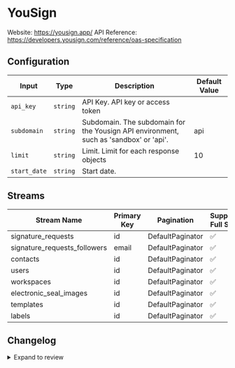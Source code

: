 # YouSign
Website: https://yousign.app/
API Reference: https://developers.yousign.com/reference/oas-specification

## Configuration

| Input | Type | Description | Default Value |
|-------|------|-------------|---------------|
| `api_key` | `string` | API Key. API key or access token |  |
| `subdomain` | `string` | Subdomain. The subdomain for the Yousign API environment, such as &#39;sandbox&#39; or &#39;api&#39;. | api |
| `limit` | `string` | Limit. Limit for each response objects | 10 |
| `start_date` | `string` | Start date.  |  |

## Streams
| Stream Name | Primary Key | Pagination | Supports Full Sync | Supports Incremental |
|-------------|-------------|------------|---------------------|----------------------|
| signature_requests | id | DefaultPaginator | ✅ |  ✅  |
| signature_requests_followers | email | DefaultPaginator | ✅ |  ❌  |
| contacts | id | DefaultPaginator | ✅ |  ✅  |
| users | id | DefaultPaginator | ✅ |  ✅  |
| workspaces | id | DefaultPaginator | ✅ |  ✅  |
| electronic_seal_images | id | DefaultPaginator | ✅ |  ✅  |
| templates | id | DefaultPaginator | ✅ |  ✅  |
| labels | id | DefaultPaginator | ✅ |  ✅  |

## Changelog

<details>
  <summary>Expand to review</summary>

| Version          | Date              | Pull Request | Subject        |
|------------------|-------------------|--------------|----------------|
| 0.0.19 | 2025-09-02 | [65741](https://github.com/airbytehq/airbyte/pull/65741) | Update dependencies |
| 0.0.18 | 2025-08-24 | [65444](https://github.com/airbytehq/airbyte/pull/65444) | Update dependencies |
| 0.0.17 | 2025-08-09 | [64852](https://github.com/airbytehq/airbyte/pull/64852) | Update dependencies |
| 0.0.16 | 2025-08-02 | [64402](https://github.com/airbytehq/airbyte/pull/64402) | Update dependencies |
| 0.0.15 | 2025-07-26 | [64075](https://github.com/airbytehq/airbyte/pull/64075) | Update dependencies |
| 0.0.14 | 2025-07-20 | [63688](https://github.com/airbytehq/airbyte/pull/63688) | Update dependencies |
| 0.0.13 | 2025-07-12 | [63169](https://github.com/airbytehq/airbyte/pull/63169) | Update dependencies |
| 0.0.12 | 2025-07-05 | [62714](https://github.com/airbytehq/airbyte/pull/62714) | Update dependencies |
| 0.0.11 | 2025-06-28 | [62242](https://github.com/airbytehq/airbyte/pull/62242) | Update dependencies |
| 0.0.10 | 2025-06-21 | [61770](https://github.com/airbytehq/airbyte/pull/61770) | Update dependencies |
| 0.0.9 | 2025-06-15 | [61180](https://github.com/airbytehq/airbyte/pull/61180) | Update dependencies |
| 0.0.8 | 2025-05-24 | [60737](https://github.com/airbytehq/airbyte/pull/60737) | Update dependencies |
| 0.0.7 | 2025-05-10 | [59977](https://github.com/airbytehq/airbyte/pull/59977) | Update dependencies |
| 0.0.6 | 2025-05-04 | [59534](https://github.com/airbytehq/airbyte/pull/59534) | Update dependencies |
| 0.0.5 | 2025-04-26 | [58953](https://github.com/airbytehq/airbyte/pull/58953) | Update dependencies |
| 0.0.4 | 2025-04-19 | [58569](https://github.com/airbytehq/airbyte/pull/58569) | Update dependencies |
| 0.0.3 | 2025-04-13 | [58043](https://github.com/airbytehq/airbyte/pull/58043) | Update dependencies |
| 0.0.2 | 2025-04-05 | [57376](https://github.com/airbytehq/airbyte/pull/57376) | Update dependencies |
| 0.0.1 | 2025-04-01 | [56951](https://github.com/airbytehq/airbyte/pull/56951) | Initial release by [@btkcodedev](https://github.com/btkcodedev) via Connector Builder |

</details>

